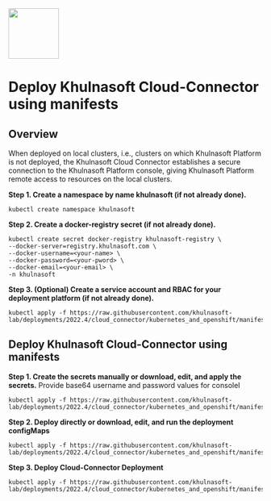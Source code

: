 <img src="https://avatars3.githubusercontent.com/u/12783832?s=200&v=4" height="100" width="100" />

# Deploy Khulnasoft Cloud-Connector using manifests

## Overview
When deployed on local clusters, i.e., clusters on which Khulnasoft Platform is not deployed, the Khulnasoft Cloud
Connector establishes a secure connection to the Khulnasoft Platform console, giving Khulnasoft Platform remote
access to resources on the local clusters.

**Step 1. Create a namespace by name khulnasoft (if not already done).**

   ```SHELL
   kubectl create namespace khulnasoft
   ```

**Step 2. Create a docker-registry secret (if not already done).**

   ```SHELL
   kubectl create secret docker-registry khulnasoft-registry \
--docker-server=registry.khulnasoft.com \
--docker-username=<your-name> \
--docker-password=<your-pword> \
--docker-email=<your-email> \
-n khulnasoft
   ```
 
**Step 3. (Optional) Create a service account and RBAC for your deployment platform (if not already done).**

   ```SHELL
   kubectl apply -f https://raw.githubusercontent.com/khulnasoft-lab/deployments/2022.4/cloud_connector/kubernetes_and_openshift/manifests/001_cloud_connector_khulnasoft_sa.yaml
   ```   

## Deploy Khulnasoft Cloud-Connector using manifests
   
**Step 1. Create the secrets manually or download, edit, and apply the secrets.** Provide base64 username and password values for consoleI

   ```SHELL
   kubectl apply -f https://raw.githubusercontent.com/khulnasoft-lab/deployments/2022.4/cloud_connector/kubernetes_and_openshift/manifests/002_cloud_connector_secrets.yaml
   ```

**Step 2. Deploy directly or download, edit, and run the deployment configMaps**

   ```SHELL
   kubectl apply -f https://raw.githubusercontent.com/khulnasoft-lab/deployments/2022.4/cloud_connector/kubernetes_and_openshift/manifests/003_cloud_connector_configmap.yaml
   ```

**Step 3. Deploy Cloud-Connector Deployment** 

   ```SHELL
   kubectl apply -f https://raw.githubusercontent.com/khulnasoft-lab/deployments/2022.4/cloud_connector/kubernetes_and_openshift/manifests/004_cloud_connector_deployment.yaml
   ```
